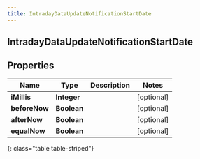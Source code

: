 ```yaml
---
title: IntradayDataUpdateNotificationStartDate
---
```

## IntradayDataUpdateNotificationStartDate


## Properties

| Name | Type | Description | Notes |
| ------------ | ------------- | ------------- | ------------- |
| **iMillis** | **Integer** |  |  [optional] |
| **beforeNow** | **Boolean** |  |  [optional] |
| **afterNow** | **Boolean** |  |  [optional] |
| **equalNow** | **Boolean** |  |  [optional] |
{: class="table table-striped"}



